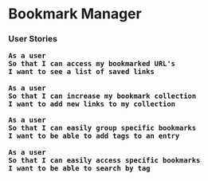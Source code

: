 # Bookmark Manager

<h3> User Stories

```
As a user
So that I can access my bookmarked URL's
I want to see a list of saved links
```

```
As a user
So that I can increase my bookmark collection
I want to add new links to my collection
```

```
As a user
So that I can easily group specific bookmarks
I want to be able to add tags to an entry
```

```
As a user
So that I can easily access specific bookmarks
I want to be able to search by tag
```
